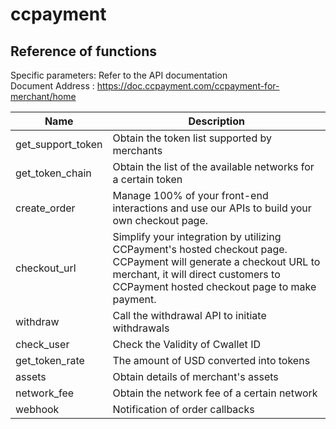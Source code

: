 # ccpayment
## Reference of functions
Specific parameters: Refer to the API documentation<br>
Document Address : https://doc.ccpayment.com/ccpayment-for-merchant/home

| Name              | Description                                                                                                                                                                                                |
|-------------------|------------------------------------------------------------------------------------------------------------------------------------------------------------------------------------------------------------|
| get_support_token | Obtain the token list supported by merchants                                                                                                                                                               |
| get_token_chain   | Obtain the list of the available networks for a certain token                                                                                                                                              |
| create_order      | Manage 100% of your front-end interactions and use our APIs to build your own checkout page.                                                                                                               |
| checkout_url      | Simplify your integration by utilizing CCPayment's hosted checkout page. CCPayment will generate a checkout URL to merchant, it will direct customers to CCPayment hosted checkout page to make payment.   |
| withdraw          | Call the withdrawal API to initiate withdrawals                                                                                                                                                            |
| check_user        | Check the Validity of Cwallet ID                                                                                                                                                                           |
| get_token_rate    | The amount of USD converted into tokens                                                                                                                                                                    |
| assets            | Obtain details of merchant's assets                                                                                                                                                                        |
| network_fee       | Obtain the network fee of a certain network                                                                                                                                                                |
| webhook           | Notification of order callbacks                                                                                                                                                                            |

